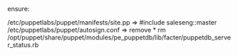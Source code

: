 ensure:

/etc/puppetlabs/puppet/manifests/site.pp => #include saleseng::master
/etc/puppetlabs/puppet/autosign.conf => remove *
rm /opt/puppet/share/puppet/modules/pe_puppetdb/lib/facter/puppetdb_server_status.rb
